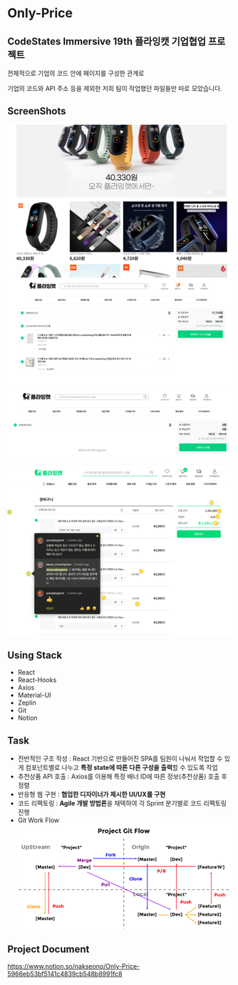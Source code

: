 # Only-Price

## CodeStates Immersive 19th 플라잉캣 기업협업 프로젝트

전체적으로 기업의 코드 안에 페이지를 구성한 관계로

기업의 코드와 API 주소 등을 제외한 저희 팀이 작업했던 파일들만 따로 모았습니다.

## ScreenShots

![banner](/README_IMG/banner.png)
![cartItemOn](/README_IMG/cartItemOn.png)
![cartItemOff](/README_IMG/cartItemOff.png)
![zeplin](/README_IMG/zeplin.png)

## Using Stack

- React
- React-Hooks
- Axios
- Material-UI
- Zeplin
- Git
- Notion

## Task

- 전반적인 구조 작성 : React 기반으로 만들어진 SPA를 팀원이 나눠서 작업할 수 있게 컴포넌트별로 나누고 **특정 state에 따른 다른 구성을 출력**할 수 있도록 작업
- 추천상품 API 호출 : Axios를 이용해 특정 배너 ID에 따른 정보(추천상품) 호출 후 정렬
- 반응형 웹 구현 : **협업한 디자이너가 제시한 UI/UX를 구현**
- 코드 리팩토링 : **Agile 개발 방법론**을 채택하여 각 Sprint 분기별로 코드 리팩토링 진행
- Git Work Flow
  ![gitWorkFlow](/README_IMG/gitWorkFlow.png)

## Project Document

https://www.notion.so/nakseono/Only-Price-5966eb53bf5141c4839cb548b8991fc8
